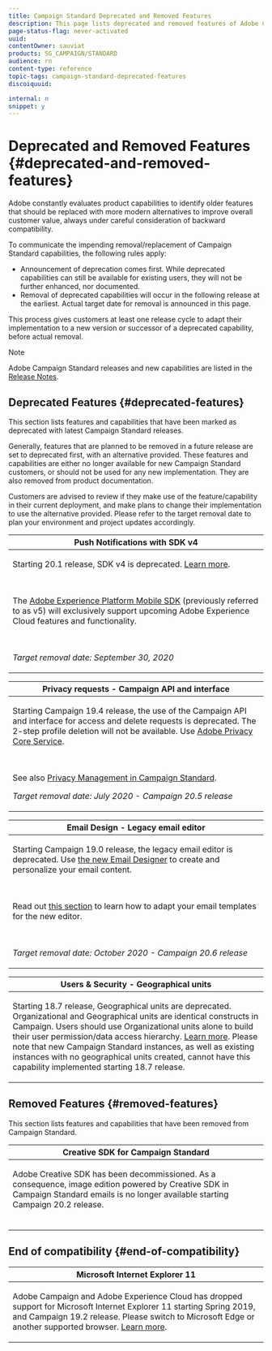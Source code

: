 ```yaml
---
title: Campaign Standard Deprecated and Removed Features
description: This page lists deprecated and removed features of Adobe Campaign Standard.
page-status-flag: never-activated
uuid: 
contentOwner: sauviat
products: SG_CAMPAIGN/STANDARD
audience: rn
content-type: reference
topic-tags: campaign-standard-deprecated-features
discoiquuid: 

internal: n
snippet: y
---
```


# Deprecated and Removed Features {#deprecated-and-removed-features}

Adobe constantly evaluates product capabilities to identify older features that should be replaced with more modern alternatives to improve overall customer value, always under careful consideration of backward compatibility.

To communicate the impending removal/replacement of Campaign Standard capabilities, the following rules apply:

* Announcement of deprecation comes first. While deprecated capabilities can still be available for existing users, they will not be further enhanced, nor documented. 
* Removal of deprecated capabilities will occur in the following release at the earliest. Actual target date for removal is announced in this page. 

This process gives customers at least one release cycle to adapt their implementation to a new version or successor of a deprecated capability, before actual removal. 

>[!NOTE]
>Adobe Campaign Standard releases and new capabilities are listed in the [Release Notes](../../rn/using/release-notes.md).


## Deprecated Features {#deprecated-features}

This section lists features and capabilities that have been marked as deprecated with latest Campaign Standard releases. 

Generally, features that are planned to be removed in a future release are set to deprecated first, with an alternative provided. These features and capabilities are either no longer available for new Campaign Standard customers, or should not be used for any new implementation. They are also removed from product documentation.

Customers are advised to review if they make use of the feature/capability in their current deployment, and make plans to change their implementation to use the alternative provided. Please refer to the target removal date to plan your environment and project updates accordingly.

<table> 
 <thead> 
  <tr> 
   <th> <strong>Push Notifications with SDK v4</strong><br /> </th> 
  </tr> 
 </thead> 
 <tbody> 
  <tr> 
   <td> <p> Starting 20.1 release, SDK v4 is deprecated. <a href="https://aep-sdks.gitbook.io/docs/version-4-sdk-end-of-support-faq">Learn more</a>.</p><br/>
   <p>The <a href="https://aep-sdks.gitbook.io/docs/">Adobe Experience Platform Mobile SDK</a> (previously referred to as v5) will exclusively support upcoming Adobe Experience Cloud features and functionality.</p></br>
     <p>
     <em>Target removal date: September 30, 2020</em></p>
     </td> 
  </tr> 
 </tbody> 
</table>
<table> 
 <thead> 
  <tr> 
   <th> <strong>Privacy requests - Campaign API and interface</strong><br /> </th> 
  </tr> 
 </thead> 
 <tbody> 
  <tr> 
   <td> <p>Starting Campaign 19.4 release, the use of the Campaign API and interface for access and delete requests is deprecated. The 2-step profile deletion will not be available. Use  <a href="https://www.adobe.io/apis/experiencecloud/gdpr.html">Adobe Privacy Core Service</a>.</p></br>
   <p>See also <a href="https://helpx.adobe.com/campaign/kb/acs-privacy.html">Privacy Management in Campaign Standard</a>.</p>
  <p> 
  <em>Target removal date: July 2020 - Campaign 20.5 release </em></p>
   </td> 
  </tr> 
 </tbody> 
</table>

<table> 
 <thead> 
  <tr> 
   <th> <strong>Email Design - Legacy email editor</strong><br /> </th> 
  </tr> 
 </thead> 
 <tbody> 
  <tr> 
   <td> <p>Starting Campaign 19.0 release, the legacy email editor is deprecated. Use <a href="https://docs.adobe.com/content/help/en/campaign-standard/using/designing-content/designing-content-in-adobe-campaign.html">the new Email Designer</a> to create and personalize your email content. </p></br>
   <p>Read out <a href="https://docs.adobe.com/content/help/en/campaign-standard/using/designing-content/building-email-content/using-existing-content.html">this section</a> to learn how to adapt your email templates for the new editor.</p></br>
  <p> 
  <em>Target removal date: October 2020 - Campaign 20.6 release </em></p>
   </td> 
  </tr> 
 </tbody> 
</table>

<table> 
 <thead> 
  <tr> 
   <th> <strong>Users & Security - Geographical units</strong><br /> </th> 
  </tr> 
 </thead> 
 <tbody> 
  <tr> 
   <td> <p>Starting 18.7 release, Geographical units are deprecated. Organizational and Geographical units are identical constructs in Campaign. Users should use Organizational units alone to build their user permission/data access hierarchy. <a href="https://helpx.adobe.com/campaign/standard/administration/using/organizational-units.html">Learn more</a>. Please note that new Campaign Standard instances, as well as existing instances with no geographical units created, cannot have this capability implemented starting 18.7 release.</p>
   </td> 
  </tr> 
 </tbody> 
</table>

## Removed Features {#removed-features}

This section lists features and capabilities that have been removed from Campaign Standard.

<table> 
 <thead> 
  <tr> 
   <th> <strong>Creative SDK for Campaign Standard</strong><br /> </th> 
  </tr> 
 </thead> 
 <tbody> 
  <tr> 
   <td> <p>Adobe Creative SDK has been decommissioned. As a consequence, image edition powered by Creative SDK in Campaign Standard emails is no longer available starting Campaign 20.2 release.</p></br>
   </td> 
  </tr> 
 </tbody> 
</table>

## End of compatibility {#end-of-compatibility}

<table> 
 <thead> 
  <tr> 
   <th> <strong>Microsoft Internet Explorer 11</strong><br /> </th> 
  </tr> 
 </thead> 
 <tbody> 
  <tr> 
   <td> <p>Adobe Campaign and Adobe Experience Cloud has dropped support for Microsoft Internet Explorer 11 starting Spring 2019, and Campaign 19.2 release. Please switch to Microsoft Edge or another supported browser. <a href="https://docs.adobe.com/content/help/en/campaign-standard/using/getting-started/discovering-the-interface/compatible-browsers.html">Learn more</a>.</p>
   </td> 
  </tr> 
 </tbody> 
</table>
